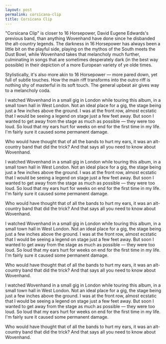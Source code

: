 ```yaml
---
layout: post
permalink: corsicana-clip
title: Corsicana Clip
---
```

"Corsicana Clip" is closer to 16 Horsepower, David Eugene Edwards's previous band, than anything Wovenhand have done since he disbanded the alt-country legends. The darkness in 16 Horsepower has always been a little bit on the playful side, playing on the mythos of the South meets the Dust Bowl, while Wovenhand takes that melancholy much further, culminating in songs that are sometimes desperately dark (in the best way possible) in their depiction of a more European variety of ye olde times.

Stylistically, it's also more akin to 16 Horsepower — more pared down, yet full of subtle touches. How the main riff transforms into the outro riff is nothing shy of masterful in its soft touch. The general upbeat air gives way to a melancholy coda.

I watched Wovenhand in a small gig in London while touring this album, in a small town hall in West London. Not an ideal place for a gig, the stage being just a few inches above the ground. I was at the front row, almost ecstatic that I would be seeing a legend on stage just a few feet away. But soon I wanted to get away from the stage as much as possible — they were too loud. So loud that my ears hurt for weeks on end for the first time in my life. I'm fairly sure it caused some permanent damage.

Who would have thought that of all the bands to hurt my ears, it was an alt-country band that did the trick? And that says all you need to know about Wovenhand.

I watched Wovenhand in a small gig in London while touring this album, in a small town hall in West London. Not an ideal place for a gig, the stage being just a few inches above the ground. I was at the front row, almost ecstatic that I would be seeing a legend on stage just a few feet away. But soon I wanted to get away from the stage as much as possible — they were too loud. So loud that my ears hurt for weeks on end for the first time in my life. I'm fairly sure it caused some permanent damage.

Who would have thought that of all the bands to hurt my ears, it was an alt-country band that did the trick? And that says all you need to know about Wovenhand.

I watched Wovenhand in a small gig in London while touring this album, in a small town hall in West London. Not an ideal place for a gig, the stage being just a few inches above the ground. I was at the front row, almost ecstatic that I would be seeing a legend on stage just a few feet away. But soon I wanted to get away from the stage as much as possible — they were too loud. So loud that my ears hurt for weeks on end for the first time in my life. I'm fairly sure it caused some permanent damage.

Who would have thought that of all the bands to hurt my ears, it was an alt-country band that did the trick? And that says all you need to know about Wovenhand.

I watched Wovenhand in a small gig in London while touring this album, in a small town hall in West London. Not an ideal place for a gig, the stage being just a few inches above the ground. I was at the front row, almost ecstatic that I would be seeing a legend on stage just a few feet away. But soon I wanted to get away from the stage as much as possible — they were too loud. So loud that my ears hurt for weeks on end for the first time in my life. I'm fairly sure it caused some permanent damage.

Who would have thought that of all the bands to hurt my ears, it was an alt-country band that did the trick? And that says all you need to know about Wovenhand.